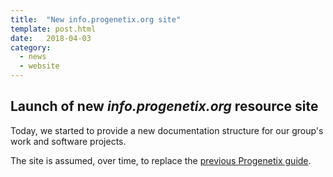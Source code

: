 ```yaml
---
title:  "New info.progenetix.org site"
template: post.html
date:   2018-04-03
category:
  - news
  - website
---
```


## Launch of new _info.progenetix.org_ resource site

Today, we started to provide a new documentation structure for our group's work and software projects.

The site is assumed, over time, to replace the [previous Progenetix guide](http://wiki.progenetix.org).
